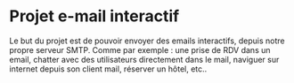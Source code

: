 # Projet e-mail interactif
Le but du projet est de pouvoir envoyer des emails interactifs, depuis notre propre serveur SMTP. Comme par exemple : une prise de RDV dans un email, chatter avec des utilisateurs directement dans le mail, 
naviguer sur internet depuis son client mail, réserver un hôtel, etc..

